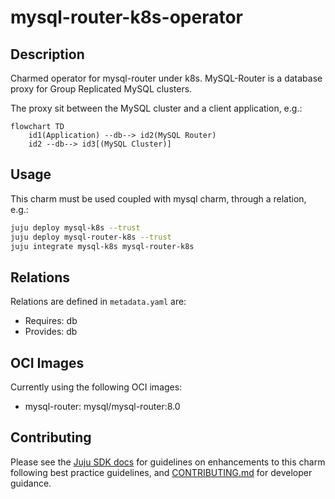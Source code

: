 # mysql-router-k8s-operator

## Description

Charmed operator for mysql-router under k8s. MySQL-Router is a database proxy for Group Replicated MySQL clusters.

The proxy sit between the MySQL cluster and a client application, e.g.:

```mermaid
flowchart TD
    id1(Application) --db--> id2(MySQL Router)
    id2 --db--> id3[(MySQL Cluster)]
```

## Usage

This charm must be used coupled with mysql charm, through a relation, e.g.:

```bash
juju deploy mysql-k8s --trust
juju deploy mysql-router-k8s --trust
juju integrate mysql-k8s mysql-router-k8s
```

## Relations

Relations are defined in `metadata.yaml` are:

* Requires: db
* Provides: db

## OCI Images

Currently using the following OCI images:

* mysql-router: mysql/mysql-router:8.0

## Contributing

Please see the [Juju SDK docs](https://juju.is/docs/sdk) for guidelines on
enhancements to this charm following best practice guidelines, and
[CONTRIBUTING.md](https://github.com/canonical/mysql-router-k8s-operator/blob/main/CONTRIBUTING.md)
for developer guidance.
